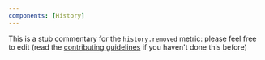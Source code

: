 ```yaml
---
components: [History]
---
```


This is a stub commentary for the `history.removed` metric: please feel free to edit (read the
[contributing guidelines](https://github.com/mozilla/glean-annotations/blob/main/CONTRIBUTING.md)
if you haven't done this before)
